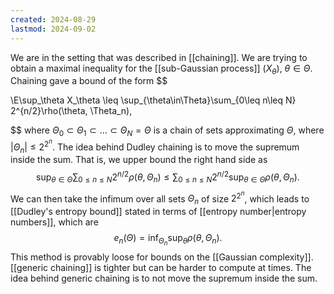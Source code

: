 ```yaml
---
created: 2024-08-29
lastmod: 2024-09-02
---
```

We are in the setting that was described in [[chaining]]. We are trying to obtain a maximal inequality for the [[sub-Gaussian process]] $(X_\theta)$, $\theta\in\Theta$. Chaining gave a bound of the form 
$$

\E\sup_\theta X_\theta \leq \sup_{\theta\in\Theta}\sum_{0\leq n\leq N} 2^{n/2}\rho(\theta, \Theta_n),

$$
where $\Theta_0\subset\Theta_1\subset\dots\subset \Theta_N=\Theta$ is a chain of sets approximating $\Theta$, where $|\Theta_n|\leq 2^{2^n}$.  The idea behind Dudley chaining is to move the supremum inside the sum. That is, we upper bound the right hand side as
$$
\sup_{\theta\in\Theta}\sum_{0\leq n\leq N} 2^{n/2}\rho(\theta, \Theta_n)\leq \sum_{0\leq n\leq N} 2^{n/2}\sup_{\theta\in\Theta}\rho(\theta, \Theta_n).
$$ 
We can then take the infimum over all sets $\Theta_n$ of size $2^{2^n}$, which leads to [[Dudley's entropy bound]] stated in terms of [[entropy number|entropy numbers]], which are
$$
e_n(\Theta) = \inf_{\Theta_n} \sup_{\theta} \rho(\theta, \Theta_n).
$$
This method is provably loose for bounds on the [[Gaussian complexity]]. [[generic chaining]] is tighter but can be harder to compute at times. The idea behind generic chaining is to not move the supremum inside the sum.
